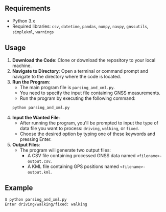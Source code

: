 ## Requirements
- Python 3.x
- Required libraries: `csv`, `datetime`, `pandas`, `numpy`, `navpy`, `gnssutils`, `simplekml`, `warnings`

## Usage
1. **Download the Code**: Clone or download the repository to your local machine.
2. **Navigate to Directory**: Open a terminal or command prompt and navigate to the directory where the code is located.
3. **Run the Program**:
    - The main program file is `parsing_and_xml.py`.
    - You need to specify the input file containing GNSS measurements.
    - Run the program by executing the following command:
    ```bash
    python parsing_and_xml.py
    ```
4. **Input the Wanted File**:
    - After running the program, you'll be prompted to input the type of data file you want to process: `driving`, `walking`, or `fixed`.
    - Choose the desired option by typing one of these keywords and pressing Enter.
5. **Output Files**:
    - The program will generate two output files:
        - A CSV file containing processed GNSS data named `<filename>-output.csv`.
        - A KML file containing GPS positions named `<filename>-output.kml`.

## Example
```bash
$ python parsing_and_xml.py
Enter driving/walking/fixed: walking
```

